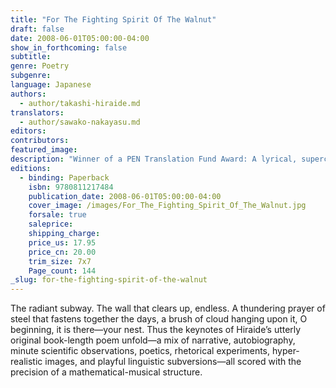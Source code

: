 ```yaml
---
title: "For The Fighting Spirit Of The Walnut"
draft: false
date: 2008-06-01T05:00:00-04:00
show_in_forthcoming: false
subtitle:
genre: Poetry
subgenre:
language: Japanese
authors:
  - author/takashi-hiraide.md
translators:
  - author/sawako-nakayasu.md
editors:
contributors:
featured_image:
description: "Winner of a PEN Translation Fund Award: A lyrical, supercharged, dizzying collection in a unique bilingual format: like two halves of the walnut, the English text meets the Japanese half-way "
editions:
  - binding: Paperback
    isbn: 9780811217484
    publication_date: 2008-06-01T05:00:00-04:00
    cover_image: /images/For_The_Fighting_Spirit_Of_The_Walnut.jpg
    forsale: true
    saleprice:
    shipping_charge:
    price_us: 17.95
    price_cn: 20.00
    trim_size: 7x7
    Page_count: 144
_slug: for-the-fighting-spirit-of-the-walnut
---
```


The radiant subway. The wall that clears up, endless. A thundering prayer of steel that fastens together the days, a brush of cloud hanging upon it, O beginning, it is there—your nest. Thus the keynotes of Hiraide’s utterly original book-length poem unfold—a mix of narrative, autobiography, minute scientific observations, poetics, rhetorical experiments, hyper-realistic images, and playful linguistic subversions—all scored with the precision of a mathematical-musical structure.


